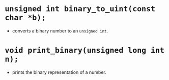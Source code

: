# `unsigned int binary_to_uint(const char *b);`
* converts a binary number to an `unsigned int`.
# `void print_binary(unsigned long int n);`
* prints the binary representation of a number.
